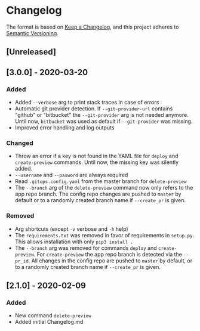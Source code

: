 # Changelog

The format is based on [Keep a Changelog](https://keepachangelog.com/en/1.0.0/),
and this project adheres to [Semantic Versioning](https://semver.org/spec/v2.0.0.html).

## [Unreleased]

## [3.0.0] - 2020-03-20

### Added
- Added `--verbose` arg to print stack traces in case of errors
- Automatic git provider detection. If `--git-provider-url` contains "github" or "bitbucket" the `--git-provider` arg is not needed anymore. Until now, `bitbucket` was used as default if `--git-provider` was missing.
- Improved error handling and log outputs

### Changed
- Throw an error if a key is not found in the YAML file for `deploy` and `create-preview` commands. Until now, the missing key was silently added.
- `--username` and `--pasword` are always required
- Read `.gitops.config.yaml` from the master branch for `delete-preview`
- The `--branch` arg of the `delete-preview` command now only refers to the app repo branch. The config repo changes are pushed to `master` by default or to a randomly created branch name if `--create_pr` is given.

### Removed
- Arg shortcuts (except `-v` verbose and `-h` help)
- The `requirements.txt` was removed in favor of requirements in `setup.py`. This allows installation with only `pip3 install .`
- The `--branch` arg was removed for commands `deploy` and `create-preview`. For `create-preview` the app repo branch is detected via the `--pr_id`. All changes in the config repo are pushed to `master` by default, or to a randomly created branch name if `--create_pr` is given.

## [2.1.0] - 2020-02-09

### Added
- New command `delete-preview`
- Added initial Changelog.md